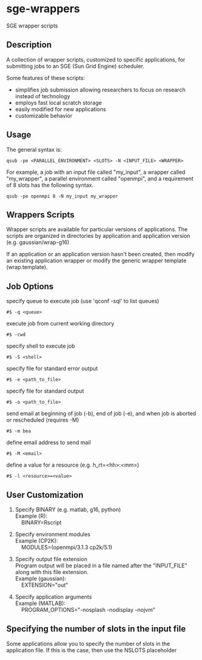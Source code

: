# sge-wrappers
SGE wrapper scripts

## Description
A collection of wrapper scripts, customized to specific applications, for submitting jobs to an SGE (Sun Grid Engine) scheduler.

Some features of these scripts:

  - simplifies job submission allowing researchers to focus on research instead of technology
  - employs fast local scratch storage
  - easily modified for new applications
  - customizable behavior
  
## Usage
The general syntax is:

```
qsub -pe <PARALLEL_ENVIRONMENT> <SLOTS> -N <INPUT_FILE> <WRAPPER>
```

For example, a job with an input file called "my_input", a wrapper called "my_wrapper", a parallel environment called "openmpi", and a requirement of 8 slots has the following syntax.

```
qsub -pe openmpi 8 -N my_input my_wrapper
```

## Wrappers Scripts

Wrapper scripts are available for particular versions of  applications. The scripts are organized in directories by application and application version (e.g. gaussian/wrap-g16)

If an application or an application version hasn't been created, then modify an existing application wrapper or modify the generic wrapper template (wrap.template).

## Job Options

specify queue to execute job (use 'qconf -sql' to list queues)
```
#$ -q <queue>
```

execute job from current working directory
```
#$ -cwd
```

specify shell to execute job
```
#$ -S <shell>
```
specify file for standard error output
```
#$ -e <path_to_file>
```

specify file for standard output
```
#$ -o <path_to_file>
```

send email at beginning of job (-b), end of job (-e), and when job is aborted or rescheduled (requires -M)
```
#$ -m bea
```

define email address to send mail 
```
#$ -M <email>
```

define a value for a resource (e.g. h_rt=\<hh>:\<mm>)
```
#$ -l <resource>=<value>
``` 

## User Customization

1. Specify BINARY (e.g. matlab, g16, python)     
   Example (R):   
   &nbsp;&nbsp;&nbsp; BINARY=Rscript

2. Specify environment modules   
   Example (CP2K):   
   &nbsp;&nbsp;&nbsp; MODULES=(openmpi/3.1.3 cp2k/5.1)

3. Specify output file extension         
   Program output will be placed in a file named after the "INPUT_FILE" along with this file extension.     
   Example (gaussian):   
   &nbsp;&nbsp;&nbsp; EXTENSION="out"

4. Specify application arguments    
   Example (MATLAB):    
   &nbsp;&nbsp;&nbsp; PROGRAM_OPTIONS="-nosplash -nodisplay -nojvm"

## Specifying the number of slots in the input file

Some applications allow you to specify the number of slots in the application file. If this is the case, then use the NSLOTS placeholder  